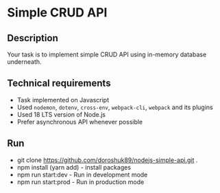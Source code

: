 # Simple CRUD API

## Description

Your task is to implement simple CRUD API using in-memory database underneath.

## Technical requirements

- Task  implemented on Javascript
- Used `nodemon`, `dotenv`, `cross-env`,  `webpack-cli`, `webpack` and its plugins
- Used 18 LTS version of Node.js
- Prefer asynchronous API whenever possible

## Run 
* git clone https://github.com/doroshuk89/nodejs-simple-api.git .
* npm install (yarn add) - install packages
* npm run start:dev - Run in development mode
* npm run start:prod - Run in production mode

